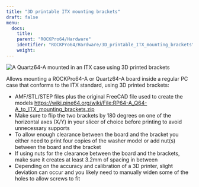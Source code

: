 ```yaml
---
title: "3D printable ITX mounting brackets"
draft: false
menu:
  docs:
    title:
    parent: "ROCKPro64/Hardware"
    identifier: "ROCKPro64/Hardware/3D_printable_ITX_mounting_brackets"
    weight: 
---
```


![A Quartz64-A mounted in an ITX case using 3D printed brackets](/documentation/images/ITX-Bracket-Mounted.jpg)

Allows mounting a ROCKPro64-A or Quartz64-A board inside a regular PC case that conforms to the ITX standard, using 3D printed brackets:

* AMF/STL/STEP files plus the original FreeCAD file used to create the models https://wiki.pine64.org/wiki/File:RP64-A_Q64-A_to_ITX_mounting_brackets.zip
* Make sure to flip the two brackets by 180 degrees on one of the horizontal axes (X/Y) in your slicer of choice before printing to avoid unnecessary supports
* To allow enough clearance between the board and the bracket you either need to print four copies of the washer model or add nut(s) between the board and the bracket
* If using nuts for the clearance between the board and the brackets, make sure it creates at least 3.2mm of spacing in between
* Depending on the accuracy and calibration of a 3D printer, slight deviation can occur and you likely need to manually widen some of the holes to allow screws to fit
